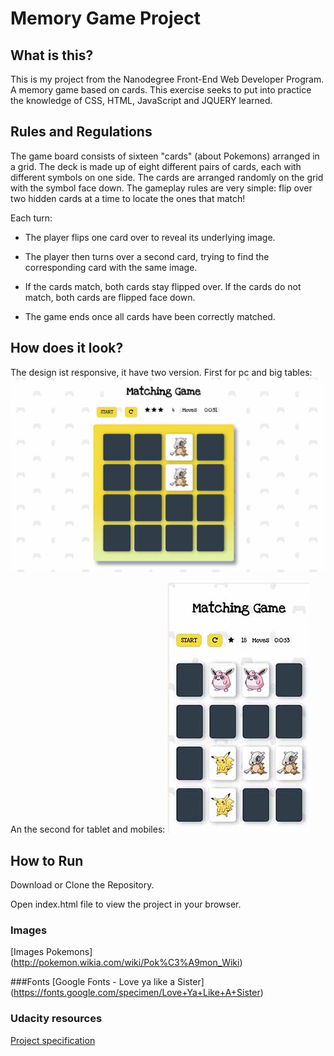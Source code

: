 # Memory Game Project


## What is this? 
This is my project from the Nanodegree Front-End Web Developer Program. A memory game based on cards. This exercise seeks to put into practice the knowledge of CSS, HTML, JavaScript and JQUERY learned.


## Rules and Regulations 

The game board consists of sixteen "cards" (about Pokemons) arranged in a grid. The deck is made up of eight different pairs of cards, each with different symbols on one side. The cards are arranged randomly on the grid with the symbol face down. The gameplay rules are very simple: flip over two hidden cards at a time to locate the ones that match!

Each turn:

- The player flips one card over to reveal its underlying image.

- The player then turns over a second card, trying to find the corresponding card with the same image.

- If the cards match, both cards stay flipped over.
If the cards do not match, both cards are flipped face down.

- The game ends once all cards have been correctly matched.

## How does it look?
The design ist responsive, it have two version. First for pc and big tables:
![Capture Game Pokemons Cards PC](Pokemonpc.jpg "capture Game Pokemons Cards")

An the second for tablet and mobiles:
![Capture Game Pokemons Cards mobile](Pokemonmobile.jpg "capture Game Pokemons Cards")


## How to Run
Download or Clone the Repository.

Open index.html file to view the project in your browser.


### Images
[Images Pokemons] (http://pokemon.wikia.com/wiki/Pok%C3%A9mon_Wiki)

###Fonts
[Google Fonts - Love ya like a Sister] (https://fonts.google.com/specimen/Love+Ya+Like+A+Sister)


### Udacity resources

[Project specification](https://review.udacity.com/#!/rubrics/591/view)
